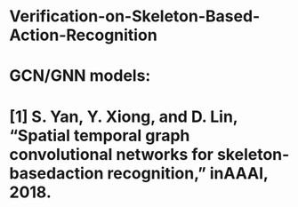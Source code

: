 # Verification-on-Skeleton-Based-Action-Recognition
# 
# GCN/GNN models:

# [1] S. Yan, Y. Xiong, and D. Lin, “Spatial temporal graph convolutional networks for skeleton-basedaction recognition,” inAAAI, 2018.
